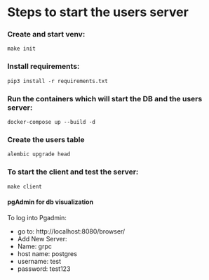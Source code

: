 # Steps to start the users server

### Create and start venv:
```make init ```

### Install requirements:
```pip3 install -r requirements.txt```


### Run the containers which will start the DB and the users server:
``` docker-compose up --build -d ```

### Create the users table
```alembic upgrade head```


### To start the client and test the server:
```make client```


#### pgAdmin for db visualization
To log into Pgadmin:
* go to: http://localhost:8080/browser/
* Add New Server: 
* Name: grpc 
* host name: postgres
* username: test
* password: test123